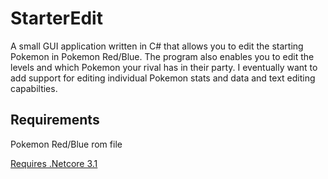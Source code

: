 # StarterEdit
A small GUI application written in C# that allows you to edit the starting Pokemon in Pokemon Red/Blue.
The program also enables you to edit the levels and which Pokemon your rival has in their party. I eventually want to add support for editing individual Pokemon stats and data and text editing capabilties.

## Requirements
Pokemon Red/Blue rom file

[Requires .Netcore 3.1](https://dotnet.microsoft.com/download/dotnet-core/3.1)
